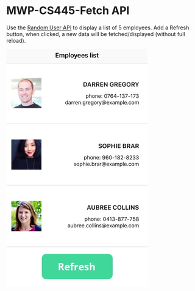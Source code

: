 # MWP-CS445-Fetch API
Use the [Random User API](https://randomuser.me/) to display a list of 5 employees. Add a Refresh button, when clicked, a new data will be fetched/displayed (without full reload).
<p><img src="./employees.jpg" /></p>
